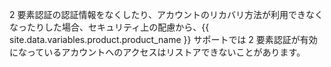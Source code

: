 2 要素認証の認証情報をなくしたり、アカウントのリカバリ方法が利用できなくなったりした場合、セキュリティ上の配慮から、{{ site.data.variables.product.product_name }} サポートでは 2 要素認証が有効になっているアカウントへのアクセスはリストアできないことがあります。
